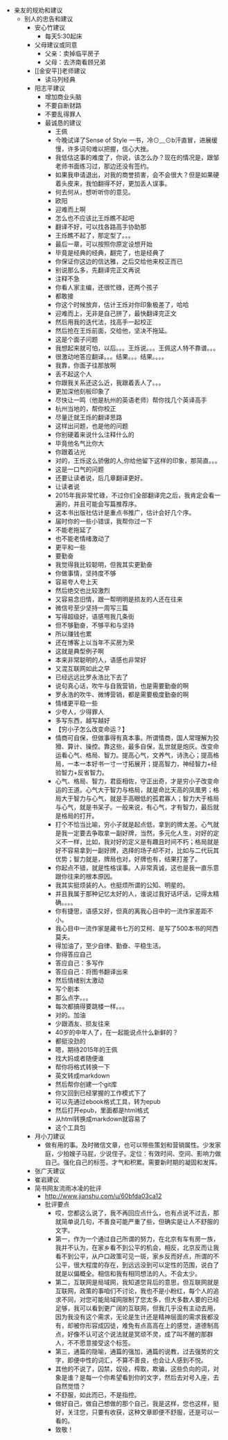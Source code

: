 - 亲友的规劝和建议
    - 别人的忠告和建议
        - 安心竹建议
            - 每天5:30起床
        - 父母建议或同意
            - 父亲：卖掉临平房子
            - 父母：去济南看顾兄弟
        - [[金安平]]老师建议
            - 读马列经典
        - 阳志平建议
            - 增加商业头脑
            - 不要自断财路
            - 不要乱得罪人
            - 最诚恳的建议
                - 王佩
                - 今晚试译了Sense of Style 一书，冷⊙﹏⊙b汗直冒，进展缓慢，许多词句难以把握，信心大挫。
                - 我低估这事的难度了，你说，该怎么办？现在的情况是，跟邹老师书面练习过，那边还没有签约。
                - 如果我申请退出，对我的商誉损害，会不会很大？但是如果硬着头皮来，我怕翻得不好，更加丢人误事。
                - 何去何从，想听听你的意见。
                - 欧阳
                - 迎难而上啊
                - 怎么也不应该比王烁瞧不起吧
                - 翻译不好，可以找各路高手协助那
                - 王烁瞧不起了，那定型了。。。
                - 最后一章，可以按照你原定设想开始
                - 毕竟是经典的经典，翻完了，也是经典了
                - 你保证你这边的信达雅，之后交给他来校正而已
                - 别说那么多，先翻译完正文再说
                - 注释不急
                - 你看人家主编，还很忙碌，还两个孩子
                - 都敢接
                - 你这个时候放弃，估计王烁对你印象极差了，哈哈
                - 迎难而上，无非是自己拼了，最快翻译完正文
                - 然后用我的迭代法，找高手一起校正
                - 然后抢在王烁前面，交给他，坚决不拖延。
                - 这是个面子问题
                - 我想起来就可怕，以后。。。王烁说。。。王佩这人特不靠谱。。。
                - 很激动地答应翻译。。。结果。。。结果。。。。
                - 我靠，你面子往那放啊
                - 丢不起这个人
                - 你跟我关系还这么近，我跟着丢人了。。。
                - 更加深他刻板印象了
                - 尽快让一鸣（他是杭州的英语老师）帮你找几个英译高手
                - 杭州当地的，帮你校正
                - 尽量迁就王烁的翻译思路
                - 这样出问题，也是他的问题
                - 你别硬着来说什么注释什么的
                - 毕竟他名气比你大
                - 你跟着沾光
                - 对的，王烁这么骄傲的人,你给他留下这样的印象，那简直。。。
                - 这是一口气的问题
                - 还要让读者说，后几章翻译更好。
                - 让读者说
                - 2015年我非常忙碌，不过你们全部翻译完之后，我肯定会看一遍的，并且可能会写篇推荐序。
                - 这本书出版社估计是重点书推广，估计会好几个序。
                - 届时你的一些小错误，我帮你过一下
                - 不能老拖延了
                - 也不能老情绪激动了
                - 更平和一些
                - 要勤奋
                - 我觉得我比较聪明，但我其实更勤奋
                - 你做事情，坚持度不够
                - 容易夸人夸上天
                - 然后绝交也比较激烈
                - 又容易念旧情，跟一帮明明是损友的人还在往来
                - 微信号至少坚持一周写三篇
                - 写得超级好，语感甩我几条街
                - 但不够勤奋，不够平和与坚持
                - 所以赚钱也累
                - 还在博客上以当年不买房为荣
                - 这就是典型例子啊
                - 本来非常聪明的人，语感也非常好
                - 又混互联网如此之早
                - 已经远远比罗永浩比下去了
                - 说句真心话，吹牛与自我营销，也是需要勤奋的啊
                - 罗永浩的吹牛、微博营销，都是需要极度勤奋的啊
                - 情绪更平稳一些
                - 少夸人，少得罪人
                - 多写东西，越写越好
                - 【穷小子怎么改变命运？】
                - 情商可自保，但做事得有真本事。所谓情商，国人常理解为狡猾、算计、操控。靠这些，最多自保，乱世就是炮灰。改变命运看心气、格局、智力。提高心气，文养气，诗洗心；提高格局，一本一本好书一寸一寸拓展开；提高智力，神经智力+经验智力+反省智力。
                - 心气、格局、智力，君臣相佐，守正出奇，才是穷小子改变命运的王道。心气大于智力与格局，就是命比天高的凤凰男；格局大于智力与心气，就是手高眼低的孤君寡人；智力大于格局与心气，就是书呆子。一般来说，有心气，才有智力，最后就是格局的打开。
                - 打个不恰当比喻，穷小子就是起点低，拿到的牌太差。心气就是我一定要去争取拿一副好牌，当然，多元化人生，对好的定义不一样，比如，我对好的定义是有趣且时间不朽；格局就是好不容易拿到一副好牌，选择的场子却不对，比如与二代玩其优势；智力就是，牌局也对，好牌也有，结果打差了。
                - 你起点不错，就是性格误事。人非常真诚，这也是我一直乐意跟你往来的根本原因。
                - 我其实挺烦装的人。也挺烦所谓的公知、明星的。
                - 并且我属于那种记忆太好的人，谁说过我好话坏话，记得太精确。。。。
                - 你有捷思，语感又好，但真的离我心目中的一流作家差距不小。
                - 我心目中一流作家是藏书七万的艾柯、是写了500本书的阿西莫夫。
                - 得加油了，至少自律、勤奋、平稳生活。
                - 你得答应自己
                - 答应自己：多写作
                - 答应自己：将图书翻译出来
                - 然后情绪别太激动
                - 写个剧本
                - 那么点字。。。
                - 每次都搞得要跳楼一样。。。
                - 对的。加油
                - 少跟酒友、损友往来
                - 40岁的中年人了，在一起能说点什么新鲜的？
                - 都挺没劲的
                - 嗯，期待2015年的王佩
                - 找大妈或者随便谁
                - 帮你将格式转换一下
                - 英文转成markdown
                - 然后帮你创建一个git库
                - 你又回到已经掌握的工作模式下了
                - 可以先通过ebook格式工具，转为epub
                - 然后打开epub，里面都是html格式
                - 从html转换成markdown就容易了
                - 这个工具包
        - 月小刀建议
            - 做有用的事。及时微信文章，也可以带些策划和营销属性。少发家庭，少拍嫂子马屁，少说侄子。定位：有效时间、空间、影响力做自己。强化自己的标签。才气和积累。需要新时期的凝固和发挥。
        - 张广天建议
        - 崔岩建议
        - 简书网友流雨冰凌的批评
            -  http://www.jianshu.com/u/60bfda03ca12
            - 批评要点
                - 哎，您都这么说了，我不再回应点什么，也有点说不过去，那就简单说几句，不善良可能严重了些，但确实是让人不舒服的文字。
                - 第一，作为一个通过自己所谓的努力，在北京有车有房一族，我并不认为，在家乡看不到公平的机会，相反，北京反而让我看不到公平，从户口政策可见一斑，家乡反而好点，所谓的不公平，很大程度的存在，到远远没到可以定性的范围，说白了就是以偏概全。相信和我有相同想法的人。不会太少。
                - 第二，互联网是局域网，我知道您背后的意思，但互联网就是互联网，政策的事咱们不讨论，我也不是小粉红，每个人的追求不同，对您可能局域网限制了您太多，但大多数人要的已经足够，我可以看到更广阔的互联网，但我几乎没有主动去用，因为我没有这个需求，无论是生计还是精神层面的需求我都没有，却被你形容成囚徒，难免有点高高在上的感觉，道德制高点，好像不认可这个说法就是冥顽不灵，成了叫不醒的那群人，不不愿意接受这个标签。
                - 第三，通篇的隐喻，通篇的强加，通篇的说教，过去强势的文字，即便中性的词汇，不算不善良，也会让人感到不悦。
                - 其他的不说了，囚禁，奴役，榨取，欺骗，这些负向的词，对象是谁？是每一个你希望看到你的文字，然后去对号入座，去自然觉悟？
                - 不舒服，如此而已，不是指控。
                - 做好自己，做自己想做的那个自己，我是这样，您也这样，挺好，关注您，只要有收获，这种文章即便不舒服，还是可以一看的。
                - 致敬！
